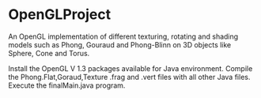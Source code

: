 # OpenGLProject
An OpenGL implementation of different texturing, rotating and shading models such as Phong, Gouraud and Phong-Blinn on 3D objects like Sphere, Cone and Torus.

Install the OpenGL V 1.3 packages available for Java environment.
Compile the Phong.Flat,Goraud,Texture .frag and .vert files with all other Java files.
Execute the finalMain.java program.
